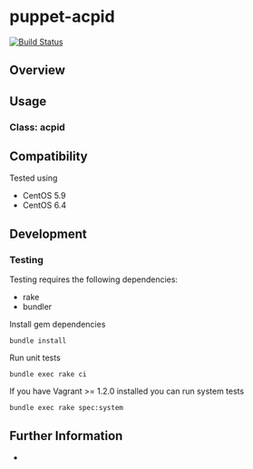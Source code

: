 # puppet-acpid

[![Build Status](https://travis-ci.org/treydock/puppet-acpid.png)](https://travis-ci.org/treydock/puppet-acpid)

## Overview

## Usage

### Class: acpid

## Compatibility

Tested using

* CentOS 5.9
* CentOS 6.4

## Development

### Testing

Testing requires the following dependencies:

* rake
* bundler

Install gem dependencies

    bundle install

Run unit tests

    bundle exec rake ci

If you have Vagrant >= 1.2.0 installed you can run system tests

    bundle exec rake spec:system

## Further Information

*
